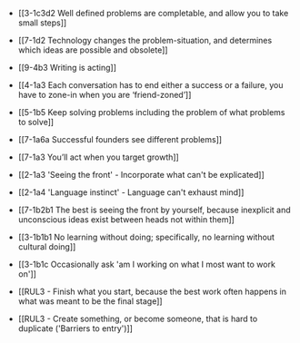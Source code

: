 - [[3-1c3d2 Well defined problems are completable, and allow you to take small steps]]
- [[7-1d2 Technology changes the problem-situation, and determines which ideas are possible and obsolete]]
- [[9-4b3 Writing is acting]]
- [[4-1a3 Each conversation has to end either a success or a failure, you have to zone-in when you are ‘friend-zoned’]]
- [[5-1b5 Keep solving problems including the problem of what problems to solve]]
- [[7-1a6a Successful founders see different problems]]
- [[7-1a3 You’ll act when you target growth]]

- [[2-1a3 'Seeing the front' - Incorporate what can't be explicated]]
- [[2-1a4 'Language instinct' - Language can't exhaust mind]]
- [[7-1b2b1 The best is seeing the front by yourself, because inexplicit and unconscious ideas exist between heads not within them]]

- [[3-1b1b1 No learning without doing; specifically, no learning without cultural doing]]
- [[3-1b1c Occasionally ask 'am I working on what I most want to work on']]

- [[RUL3 - Finish what you start, because the best work often happens in what was meant to be the final stage]]

- [[RUL3 - Create something, or become someone, that is hard to duplicate ('Barriers to entry')]]
